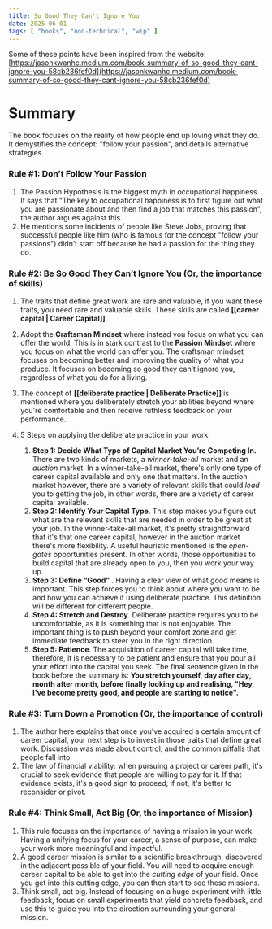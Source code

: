 ```yaml
---
title: So Good They Can't Ignore You
date: 2025-06-01
tags: [ "books", "non-technical", "wip" ]
---
```


Some of these points have been inspired from the
website: [https://jasonkwanhc.medium.com/book-summary-of-so-good-they-cant-ignore-you-58cb236fef0d](https://jasonkwanhc.medium.com/book-summary-of-so-good-they-cant-ignore-you-58cb236fef0d)

# Summary

The book focuses on the reality of how people end up loving what they do. It demystifies the concept: "follow your
passion", and details alternative strategies.

### Rule #1: **Don’t Follow Your Passion**

1. The Passion Hypothesis is the biggest myth in occupational happiness. It says that “The key to occupational happiness
   is to first figure out what you are passionate about and then find a job that matches this passion”, the author
   argues against this.
2. He mentions some incidents of people like Steve Jobs, proving that successful people like him (who is famous for the
   concept "follow your passions") didn’t start off because he had a passion for the thing they do.

### Rule #2: Be So Good They Can’t Ignore You (Or, the importance of skills)

1. The traits that define great work are rare and valuable, if you want these traits, you need rare and valuable skills.
   These skills are called **[[career capital | Career Capital]]**.
2. Adopt the **Craftsman Mindset** where instead you focus on what you can offer the world. This is in stark contrast to
   the **Passion Mindset** where you focus on what the world can offer you. The craftsman mindset focuses on becoming
   better and improving the quality of what you produce. It focuses on becoming so good they can’t ignore you,
   regardless of what you do for a living.
3. The concept of **[[deliberate practice | Deliberate Practice]]** is mentioned where you deliberately stretch your
   abilities beyond where you're comfortable and then receive ruthless feedback on your performance.
4. 5 Steps on applying the deliberate practice in your work:

    1. **Step 1: Decide What Type of Capital Market You’re Competing In.**  There are two kinds of markets, a
       *winner-take-all* market and an *auction* market. In a winner-take-all market, there's only one type of career
       capital available and only one that matters. In the auction market however, there are a variety of relevant
       skills that could *lead* you to getting the job, in other words, there are a variety of career capital available.
    2. **Step 2: Identify Your Capital Type**. This step makes you figure out what are the relevant skills that are
       needed in order to be great at your job. In the winner-take-all market, it's pretty straightforward that it's
       that one career capital, however in the auction market there's more flexibility. A useful heuristic mentioned is
       the *open-gates* opportunities present. In other words, those opportunities to build capital that are already
       open to you, then you work your way up.
    3. **Step 3: Define “Good”** . Having a clear view of what *good* means is important. This step forces you to think
       about where you want to be and how you can achieve it using deliberate practice. This definition will be
       different for different people.
    4. **Step 4: Stretch and Destroy**. Deliberate practice requires you to be uncomfortable, as it is something that is
       not enjoyable. The important thing is to push beyond your comfort zone and get immediate feedback to steer you in
       the right direction.
    5. **Step 5: Patience**. The acquisition of career capital will take time, therefore, it is necessary to be patient
       and ensure that you pour all your effort into the capital you seek. The final sentence given in the book before
       the summary is: **You stretch yourself, day after day, month after month, before finally looking up and
       realising, "Hey, I've become pretty good, and people are starting to notice".**

### Rule #3: Turn Down a Promotion (Or, the importance of control)

1. The author here explains that once you've acquired a certain amount of career capital, your next step is to invest 
in those traits that define great work. Discussion was made about control, and the common pitfalls that people fall 
into.
2. The law of financial viability: when pursuing a project or career path, it's crucial to seek evidence that people 
   are willing to pay for it. If that evidence exists, it's a good sign to proceed; if not, it's better to reconsider or pivot.

### Rule #4: Think Small, Act Big (Or, the importance of Mission)

1. This rule focuses on the importance of having a mission in your work. Having a unifying focus for your career, a 
   sense of purpose, can make your work more meaningful and impactful.
2. A good career mission is similar to a scientific breakthrough, discovered in the adjacent possible of your field. 
   You will need to acquire enough career capital to be able to get into the *cutting edge* of your field. Once you 
   get into this cutting edge, you can then start to see these missions.
3. Think small, act big. Instead of focusing on a huge experiment with little feedback, focus on small experiments 
   that yield concrete feedback, and use this to guide you into the direction surrounding your general mission.